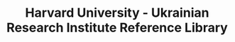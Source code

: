 ---
layout: repo
title: "Harvard University - Ukrainian Research Institute Reference Library"
id: 18144
permalink: repos/18144/
---